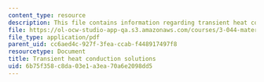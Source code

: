```yaml
---
content_type: resource
description: This file contains information regarding transient heat conduction solutions.
file: https://ol-ocw-studio-app-qa.s3.amazonaws.com/courses/3-044-materials-processing-spring-2013/6b75f358c8da03e1a3ea70a6e2098dd5_MIT3_044S13_TranHeaCondSol.pdf
file_type: application/pdf
parent_uid: cc6aed4c-927f-3fea-ccab-f448917497f8
resourcetype: Document
title: Transient heat conduction solutions
uid: 6b75f358-c8da-03e1-a3ea-70a6e2098dd5
---
```

